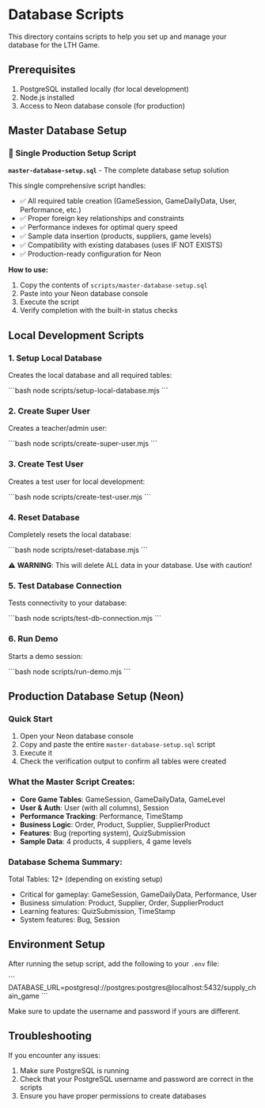 # Database Scripts

This directory contains scripts to help you set up and manage your database for the LTH Game.

## Prerequisites

1. PostgreSQL installed locally (for local development)
2. Node.js installed
3. Access to Neon database console (for production)

## Master Database Setup

### 🚀 Single Production Setup Script

**`master-database-setup.sql`** - The complete database setup solution

This single comprehensive script handles:

- ✅ All required table creation (GameSession, GameDailyData, User, Performance, etc.)
- ✅ Proper foreign key relationships and constraints
- ✅ Performance indexes for optimal query speed
- ✅ Sample data insertion (products, suppliers, game levels)
- ✅ Compatibility with existing databases (uses IF NOT EXISTS)
- ✅ Production-ready configuration for Neon

**How to use:**

1. Copy the contents of `scripts/master-database-setup.sql`
2. Paste into your Neon database console
3. Execute the script
4. Verify completion with the built-in status checks

## Local Development Scripts

### 1. Setup Local Database

Creates the local database and all required tables:

\`\`\`bash
node scripts/setup-local-database.mjs
\`\`\`

### 2. Create Super User

Creates a teacher/admin user:

\`\`\`bash
node scripts/create-super-user.mjs
\`\`\`

### 3. Create Test User

Creates a test user for local development:

\`\`\`bash
node scripts/create-test-user.mjs
\`\`\`

### 4. Reset Database

Completely resets the local database:

\`\`\`bash
node scripts/reset-database.mjs
\`\`\`

⚠️ **WARNING**: This will delete ALL data in your database. Use with caution!

### 5. Test Database Connection

Tests connectivity to your database:

\`\`\`bash
node scripts/test-db-connection.mjs
\`\`\`

### 6. Run Demo

Starts a demo session:

\`\`\`bash
node scripts/run-demo.mjs
\`\`\`

## Production Database Setup (Neon)

### Quick Start

1. Open your Neon database console
2. Copy and paste the entire `master-database-setup.sql` script
3. Execute it
4. Check the verification output to confirm all tables were created

### What the Master Script Creates:

- **Core Game Tables**: GameSession, GameDailyData, GameLevel
- **User & Auth**: User (with all columns), Session
- **Performance Tracking**: Performance, TimeStamp
- **Business Logic**: Order, Product, Supplier, SupplierProduct
- **Features**: Bug (reporting system), QuizSubmission
- **Sample Data**: 4 products, 4 suppliers, 4 game levels

### Database Schema Summary:

Total Tables: 12+ (depending on existing setup)

- Critical for gameplay: GameSession, GameDailyData, Performance, User
- Business simulation: Product, Supplier, Order, SupplierProduct
- Learning features: QuizSubmission, TimeStamp
- System features: Bug, Session

## Environment Setup

After running the setup script, add the following to your `.env` file:

\`\`\`
DATABASE_URL=postgresql://postgres:postgres@localhost:5432/supply_chain_game
\`\`\`

Make sure to update the username and password if yours are different.

## Troubleshooting

If you encounter any issues:

1. Make sure PostgreSQL is running
2. Check that your PostgreSQL username and password are correct in the scripts
3. Ensure you have proper permissions to create databases
